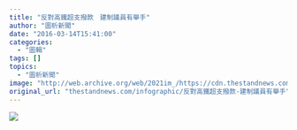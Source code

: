 ```yaml
---
title: "反對高鐵超支撥款　建制議員有舉手"
author: "圖析新聞"
date: "2016-03-14T15:41:00"
categories:
  - "圖輯"
tags: []
topics:
  - "圖析新聞"
image: "http://web.archive.org/web/2021im_/https://cdn.thestandnews.com/media/photos/cache/hands-up_3CqKD_1200x0.png"
original_url: "thestandnews.com/infographic/反對高鐵超支撥款-建制議員有舉手"
---
```

![](http://web.archive.org/web/2021im_/https://cdn.thestandnews.com/media/photos/cache/hands-up_3CqKD_1200x0.png)